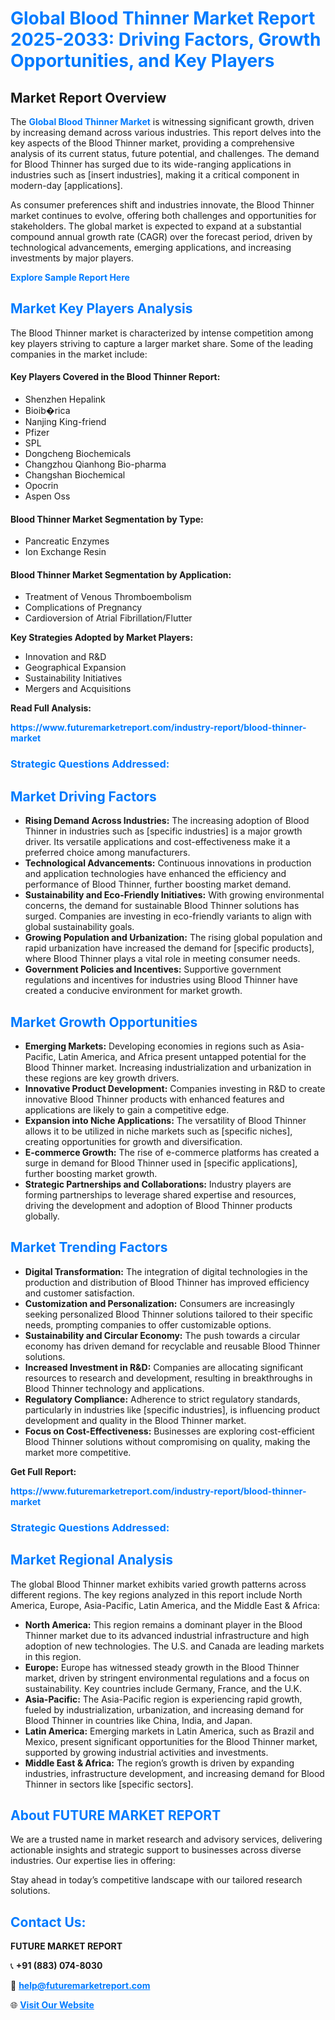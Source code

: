 <h1 style="color: #007BFF;">Global Blood Thinner Market Report 2025-2033: Driving Factors, Growth Opportunities, and Key Players</h1>

<section id="overview">
<h2>Market Report Overview</h2>
<p>The <a href="https://www.futuremarketreport.com/industry-report/blood-thinner-market" style="color: #007BFF; text-decoration: none;"><strong>Global Blood Thinner Market</strong></a> is witnessing significant growth, driven by increasing demand across various industries. This report delves into the key aspects of the Blood Thinner market, providing a comprehensive analysis of its current status, future potential, and challenges. The demand for Blood Thinner has surged due to its wide-ranging applications in industries such as [insert industries], making it a critical component in modern-day [applications].</p>
<p>As consumer preferences shift and industries innovate, the Blood Thinner market continues to evolve, offering both challenges and opportunities for stakeholders. The global market is expected to expand at a substantial compound annual growth rate (CAGR) over the forecast period, driven by technological advancements, emerging applications, and increasing investments by major players.</p>
</section>

<section id="overview">
<p><a href="https://www.futuremarketreport.com/request-sample/reportId=102707" style="color: #007BFF; text-decoration: none;"><strong>Explore Sample Report Here</strong></a></p>
</section>

<section id="key-players">
<h2 style="color: #007BFF;">Market Key Players Analysis</h2>
<p>The Blood Thinner market is characterized by intense competition among key players striving to capture a larger market share. Some of the leading companies in the market include:</p>
<h4>Key Players Covered in the Blood Thinner Report:</h4>
<ul><li>Shenzhen Hepalink</li><li>Bioib�rica</li><li>Nanjing King-friend</li><li>Pfizer</li><li>SPL</li><li>Dongcheng Biochemicals</li><li>Changzhou Qianhong Bio-pharma</li><li>Changshan Biochemical</li><li>Opocrin</li><li>Aspen Oss</li></ul>
<h4>Blood Thinner Market Segmentation by Type:</h4>
<ul><li>Pancreatic Enzymes</li><li>Ion Exchange Resin</li></ul>

<h4>Blood Thinner Market Segmentation by Application:</h4>
<ul><li>Treatment of Venous Thromboembolism</li><li>Complications of Pregnancy</li><li>Cardioversion of Atrial Fibrillation/Flutter</li></ul>
<p><strong>Key Strategies Adopted by Market Players:</strong></p>
<ul>
<li>Innovation and R&D</li>
<li>Geographical Expansion</li>
<li>Sustainability Initiatives</li>
<li>Mergers and Acquisitions</li>
</ul>
</section>

<section>
<p><strong>Read Full Analysis: </strong></p><a href="https://www.futuremarketreport.com/industry-report/blood-thinner-market" style="color: #007BFF; text-decoration: none;"><strong>https://www.futuremarketreport.com/industry-report/blood-thinner-market</strong></a>
<h3 style="color: #007BFF;">Strategic Questions Addressed:</h3>
</section>

<section id="driving-factors">
<h2 style="color: #007BFF;">Market Driving Factors</h2>
<ul>
<li><strong>Rising Demand Across Industries:</strong> The increasing adoption of Blood Thinner in industries such as [specific industries] is a major growth driver. Its versatile applications and cost-effectiveness make it a preferred choice among manufacturers.</li>
<li><strong>Technological Advancements:</strong> Continuous innovations in production and application technologies have enhanced the efficiency and performance of Blood Thinner, further boosting market demand.</li>
<li><strong>Sustainability and Eco-Friendly Initiatives:</strong> With growing environmental concerns, the demand for sustainable Blood Thinner solutions has surged. Companies are investing in eco-friendly variants to align with global sustainability goals.</li>
<li><strong>Growing Population and Urbanization:</strong> The rising global population and rapid urbanization have increased the demand for [specific products], where Blood Thinner plays a vital role in meeting consumer needs.</li>
<li><strong>Government Policies and Incentives:</strong> Supportive government regulations and incentives for industries using Blood Thinner have created a conducive environment for market growth.</li>
</ul>
</section>

<section id="growth-opportunities">
<h2 style="color: #007BFF;">Market Growth Opportunities</h2>
<ul>
<li><strong>Emerging Markets:</strong> Developing economies in regions such as Asia-Pacific, Latin America, and Africa present untapped potential for the Blood Thinner market. Increasing industrialization and urbanization in these regions are key growth drivers.</li>
<li><strong>Innovative Product Development:</strong> Companies investing in R&D to create innovative Blood Thinner products with enhanced features and applications are likely to gain a competitive edge.</li>
<li><strong>Expansion into Niche Applications:</strong> The versatility of Blood Thinner allows it to be utilized in niche markets such as [specific niches], creating opportunities for growth and diversification.</li>
<li><strong>E-commerce Growth:</strong> The rise of e-commerce platforms has created a surge in demand for Blood Thinner used in [specific applications], further boosting market growth.</li>
<li><strong>Strategic Partnerships and Collaborations:</strong> Industry players are forming partnerships to leverage shared expertise and resources, driving the development and adoption of Blood Thinner products globally.</li>
</ul>
</section>

<section id="trending-factors">
<h2 style="color: #007BFF;">Market Trending Factors</h2>
<ul>
<li><strong>Digital Transformation:</strong> The integration of digital technologies in the production and distribution of Blood Thinner has improved efficiency and customer satisfaction.</li>
<li><strong>Customization and Personalization:</strong> Consumers are increasingly seeking personalized Blood Thinner solutions tailored to their specific needs, prompting companies to offer customizable options.</li>
<li><strong>Sustainability and Circular Economy:</strong> The push towards a circular economy has driven demand for recyclable and reusable Blood Thinner solutions.</li>
<li><strong>Increased Investment in R&D:</strong> Companies are allocating significant resources to research and development, resulting in breakthroughs in Blood Thinner technology and applications.</li>
<li><strong>Regulatory Compliance:</strong> Adherence to strict regulatory standards, particularly in industries like [specific industries], is influencing product development and quality in the Blood Thinner market.</li>
<li><strong>Focus on Cost-Effectiveness:</strong> Businesses are exploring cost-efficient Blood Thinner solutions without compromising on quality, making the market more competitive.</li>
</ul>
</section>

<section>
<p><strong>Get Full Report: </strong></p><a href="https://www.futuremarketreport.com/industry-report/blood-thinner-market" style="color: #007BFF; text-decoration: none;"><strong>https://www.futuremarketreport.com/industry-report/blood-thinner-market</strong></a>
<h3 style="color: #007BFF;">Strategic Questions Addressed:</h3>
</section>


<section id="regional-analysis">
<h2 style="color: #007BFF;">Market Regional Analysis</h2>
<p>The global Blood Thinner market exhibits varied growth patterns across different regions. The key regions analyzed in this report include North America, Europe, Asia-Pacific, Latin America, and the Middle East & Africa:</p>
<ul>
<li><strong>North America:</strong> This region remains a dominant player in the Blood Thinner market due to its advanced industrial infrastructure and high adoption of new technologies. The U.S. and Canada are leading markets in this region.</li>
<li><strong>Europe:</strong> Europe has witnessed steady growth in the Blood Thinner market, driven by stringent environmental regulations and a focus on sustainability. Key countries include Germany, France, and the U.K.</li>
<li><strong>Asia-Pacific:</strong> The Asia-Pacific region is experiencing rapid growth, fueled by industrialization, urbanization, and increasing demand for Blood Thinner in countries like China, India, and Japan.</li>
<li><strong>Latin America:</strong> Emerging markets in Latin America, such as Brazil and Mexico, present significant opportunities for the Blood Thinner market, supported by growing industrial activities and investments.</li>
<li><strong>Middle East & Africa:</strong> The region’s growth is driven by expanding industries, infrastructure development, and increasing demand for Blood Thinner in sectors like [specific sectors].</li>
</ul>
</section>

<footer>
<h2 style="color: #007BFF;">About FUTURE MARKET REPORT</h2>
<p>We are a trusted name in market research and advisory services, delivering actionable insights and strategic support to businesses across diverse industries. Our expertise lies in offering:</p>

<p>Stay ahead in today’s competitive landscape with our tailored research solutions.</p>

<h2 style="color: #007BFF;">Contact Us:</h2>
<p><strong>FUTURE MARKET REPORT</strong></p>
<p>📞 <strong>+91 (883) 074-8030</strong></p>
<p>📧 <strong><a href="mailto:help@futuremarketreport.com" style="color: #007BFF;">help@futuremarketreport.com</a></strong></p>
<p>🌐 <strong><a href="https://www.futuremarketreport.com/" style="color: #007BFF;">Visit Our Website</a></strong></p>
</footer>